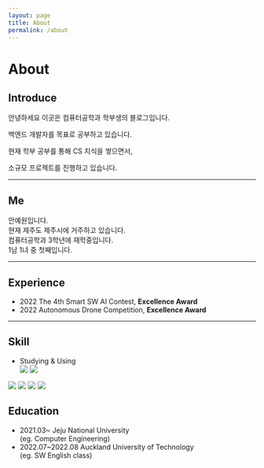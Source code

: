 ```yaml
---
layout: page
title: About
permalink: /about
---
```


# About

## Introduce

안녕하세요 이곳은 컴퓨터공학과 학부생의 블로그입니다.

백엔드 개발자를 목표로 공부하고 있습니다.

현재 학부 공부를 통해 CS 지식을 쌓으면서,

소규모 프로젝트를 진행하고 있습니다.

---
## Me

안예원입니다. <br>
현재 제주도 제주시에 거주하고 있습니다. <br>
컴퓨터공학과 3학년에 재학중입니다.<br>
1남 1녀 중 첫째입니다.<br>

--- 
## Experience

* 2022 The 4th Smart SW AI Contest, **Excellence Award**
* 2022 Autonomous Drone Competition, **Excellence Award**

___
## Skill

* Studying & Using <br> 
<img src="https://img.shields.io/badge/java-007396?style=for-the-badge&logo=java&logoColor=white">  <img src="https://img.shields.io/badge/c++-00599C?style=for-the-badge&logo=c%2B%2B&logoColor=white">
<img src="https://img.shields.io/badge/spring-6DB33F?style=for-the-badge&logo=spring&logoColor=white"> 
<img src="https://img.shields.io/badge/springboot-6DB33F?style=for-the-badge&logo=springboot&logoColor=white">
<img src="https://img.shields.io/badge/springframework-6DB33F?style=for-the-badge&logo=spring&logoColor=white">
<img src="https://img.shields.io/badge/mysql-4479A1?style=for-the-badge&logo=mysql&logoColor=white">



## Education

* 2021.03~ Jeju National University <br>(eg. Computer Engineering)
* 2022.07~2022.08 Auckland University of Technology<br> (eg. SW English class)




